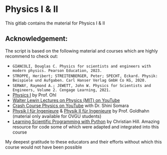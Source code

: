 # Physics I &amp; II
This gitlab contains the material for Physics I &amp; II 

## Acknowledgement:
The script is based on the following material and courses which are highly recommend to check out:
* `GIANCOLI, Douglas C. Physics for scientists and engineers with modern physics. Pearson Education, 2023.`
* `STROPPE, Heribert; STREITENBERGER, Peter; SPECHT, Eckard. Physik: Beispiele und Aufgaben. Carl Hanser Verlag GmbH Co KG, 2020.`
* `SERWAY, Raymond A.; JEWETT, John W. Physics for Scientists and Engineers, Volume 2. Cengage Learning, 2021.`
* [Physics I](https://github.com/cdohl/Physics1.git) by Prof. Ohl
* [Walter Lewin Lectures on Physics (MIT) on YouTube](https://youtube.com/playlist?list=PLERGeJGfknBR3pXCPlV3bgb_qHCSNOdBf&si=9Uv3aYAABmSH9kYP)
* [Crash Course Physics on YouTube](https://youtube.com/playlist?list=PL8dPuuaLjXtN0ge7yDk_UA0ldZJdhwkoV&si=HB5bw0XsU94_l1JX)  with Dr. Shini Somara
* [Physik I für Ingenieure](https://www.amp.ovgu.de/amp/de/Lehre/Physik+I+f%C3%BCr+Ingenieure.html) &amp; [Physik II für Ingenieure](https://www.amp.ovgu.de/amp/de/Lehre/Physik+II+f%C3%BCr+Ingenieure.html) by Prof. Goldhahn (material only available for OVGU students)
* [Learning Scientific Programming with Python](https://scipython.com/) by Christian Hill. Amazing resource for code some of which were adapted and integrated into this course 

My deepest gratitude to these educators and their efforts without which this course would not have been possible

